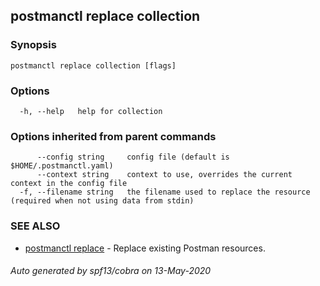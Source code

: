 ## postmanctl replace collection



### Synopsis



```
postmanctl replace collection [flags]
```

### Options

```
  -h, --help   help for collection
```

### Options inherited from parent commands

```
      --config string     config file (default is $HOME/.postmanctl.yaml)
      --context string    context to use, overrides the current context in the config file
  -f, --filename string   the filename used to replace the resource (required when not using data from stdin)
```

### SEE ALSO

* [postmanctl replace](postmanctl_replace.md)	 - Replace existing Postman resources.

###### Auto generated by spf13/cobra on 13-May-2020
